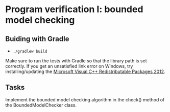 # Program verification I: bounded model checking

## Buiding with Gradle

- `./gradlew build`

Make sure to run the tests with Gradle so that the library path is set correctly. If you get an unsatisfied link error on Windows, try installing/updating the [Microsoft Visual C++ Redistributable Packages 2012](https://www.microsoft.com/en-us/download/details.aspx?id=30679).

## Tasks

Implement the bounded model checking algorithm in the check() method of the BoundedModelChecker class.
